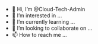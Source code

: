 - 👋 Hi, I’m @Cloud-Tech-Admin
- 👀 I’m interested in ...
- 🌱 I’m currently learning ...
- 💞️ I’m looking to collaborate on ...
- 📫 How to reach me ...

<!---
Cloud-Tech-Admin/Cloud-Tech-Admin is a ✨ special ✨ repository because its `README.md` (this file) appears on your GitHub profile.
You can click the Preview link to take a look at your changes.
--->
